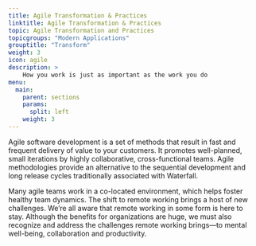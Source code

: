 ```yaml
---
title: Agile Transformation & Practices
linktitle: Agile Transformation & Practices
topic: Agile Transformation and Practices
topicgroups: "Modern Applications"
grouptitle: "Transform"
weight: 3
icon: agile
description: >
    How you work is just as important as the work you do
menu:
  main:
    parent: sections
    params:
      split: left
    weight: 3
---
```


Agile software development is a set of methods that result in fast and frequent delivery of value to your customers. It promotes well-planned, small iterations by highly collaborative, cross-functional teams. Agile methodologies provide an alternative to the sequential development and long release cycles traditionally associated with Waterfall.

Many agile teams work in a co-located environment, which helps foster healthy team dynamics. The shift to remote working brings a host of new challenges. We’re all aware that remote working in some form is here to stay. Although the benefits for organizations are huge, we must also recognize and address the challenges remote working brings—to mental well-being, collaboration and productivity.